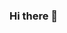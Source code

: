 ### Hi there 👋

<!--
**MFHellscapes/MFHellscapes** is a ✨ _special_ ✨ repository because its `README.md` (this file) appears on your GitHub profile.

Here are some ideas to get you started:

- 🔭 I’m currently working on ...
- 🌱 I’m currently learning ...
- 👯 I’m looking to collaborate on ...
- 🤔 I’m looking for help with ...
- 💬 Ask me about ...
- 📫 How to reach me: ...
- 😄 Pronouns: ...
- ⚡ Fun fact: ...
-->
<!--stackedit_data:
eyJoaXN0b3J5IjpbLTU1NjUyNTkyNl19
-->
